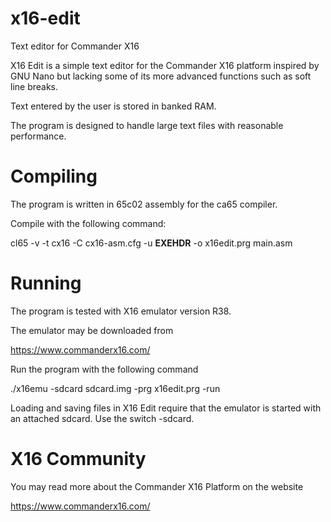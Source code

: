 # x16-edit

Text editor for Commander X16

X16 Edit is a simple text editor for the Commander X16 platform inspired by GNU Nano but lacking some of its more advanced functions such as soft line breaks.

Text entered by the user is stored in banked RAM.

The program is designed to handle large text files with reasonable performance.


# Compiling

The program is written in 65c02 assembly for the ca65 compiler.

Compile with the following command:

cl65 -v -t cx16 -C cx16-asm.cfg -u __EXEHDR__ -o x16edit.prg main.asm


# Running

The program is tested with X16 emulator version R38.

The emulator may be downloaded from

https://www.commanderx16.com/

Run the program with the following command

./x16emu -sdcard sdcard.img -prg x16edit.prg -run


Loading and saving files in X16 Edit require that the emulator is started with an attached sdcard. Use the switch -sdcard.


# X16 Community

You may read more about the Commander X16 Platform on the website

https://www.commanderx16.com/
